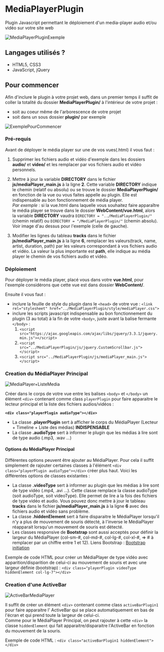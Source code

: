 # MediaPlayerPlugin
Plugin Javascript permettant le déploiement d'un media-player audio et/ou vidéo sur votre site web

![MediaPlayerPluginExemple](https://image.noelshack.com/fichiers/2019/05/2/1548783526-mediaplayerplugin1.png)

## Langages utilisés ?
* HTML5, CSS3
* JavaScript, jQuery

## Pour commencer
Afin d'inclure le plugin à votre projet web, dans un premier temps il suffit de coller la totalité du dossier 
__MediaPlayerPlugin/__ à l'intérieur de votre projet :
* soit au coeur même de l'arborescence de votre projet
* soit dans un sous dossier __plugin/__ par exemple

![ExemplePourCommencer](https://image.noelshack.com/fichiers/2019/05/2/1548786164-exemple1.png)

### Pré-requis
Avant de déployer le média player sur une de vos vues(.html) il vous faut :
1. Supprimer les fichiers audio et vidéo d'exemple dans les dossiers __audio/__ et __video/__ et les remplacer par vos fichiers audio et vidéo personnels.
2. Mettre à jour la variable **DIRECTORY** dans le fichier __js/mediaPlayer_main.js__ à  la ligne **2**. Cette variable **DIRECTORY** indique le chemin (relatif ou absolu) ou se trouve le dossier __MediaPlayerPlugin/__ en fonction de la vue ou vous faites appelle au plugin. Elle est indispensable au bon fonctionnement de média player.
<br>_Par exemple_ : si la vue.html dans laquelle vous souhaitez faire apparaître le média player se trouve dans le dossier __WebContent/vue.html__, alors la variable **DIRECTORY** vaudra `DIRECTORY = "../MediaPlayerPlugin/"` (chemin relatif) ou `DIRECTORY = "/MediaPlayerPlugin/"` (chemin absolu). Voir image d'au dessus pour l'exemple (celle de gauche).

3. Modifier les lignes du tableau __tracks__ dans le fichier __js/mediaPlayer_main.js__ à  la ligne **6**, remplacer les valeurs(track, name, artist, duration, path) par les valeurs correspondant à vos fichiers audio et vidéo. La valeur la plus importante est **path**, elle indique au média player le chemin de vos fichiers audio et vidéo. 

### Déploiement
Pour déployer le média player, placé vous dans votre __vue.html__, pour l'exemple considérons que cette vue est dans dossier __WebContent/__.

Ensuite il vous faut :
* inclure la feuille de style du plugin dans le `<head>` de votre vue : `<link rel="stylesheet" href="../MediaPlayerPlugin/style/mediaPlayer.css">`
* inclure les scripts javascript indispensable au bon fonctionnement du plugin (3 au total) à la fin de votre `<body>`, juste avant la balise fermante `</body>` :
  1. `<script src="https://ajax.googleapis.com/ajax/libs/jquery/3.3.1/jquery.min.js"></script>`
  2. `<script src="../MediaPlayerPlugin/js/jquery.CustomScrollbar.js"></script>`
  3. `<script src="../MediaPlayerPlugin/js/mediaPlayer_main.js"></script>`

### Creation du MédiaPlayer Principal

![MediaPlayer+ListeMedia](https://image.noelshack.com/fichiers/2019/05/4/1548958634-mediaplayerandlist.png)

Créer dans le corps de votre vue entre les balises `<body>` et `</body>` un élément `<div>` contenant comme class `playerPlugin` pour faire apparaitre le lecteur principal et la liste des fichiers audios/vidéos :

__`<div class="playerPlugin audioType"></div>`__
* La classe **.playerPlugin** sert à afficher le corps du MédiaPlayer (Lecteur + Timeline + Liste des médias) __INDISPENSABLE__
* La classe **.audioType** sert à informer le plugin que les médias à lire sont de type audio (.mp3, .wav ...)

#### Options du MédiaPlayer Principal
Différentes options peuvent être ajouter au MédiaPlayer. Pour cela il suffit simplement de rajouter certaines classes à l'élément `<div class="playerPlugin audioType"></div>` créer plus haut.
Voici les différentes options de classes existantes :
* La classe **.videoType** sert à informer au plugin que les médias à lire sont de type vidéo (.mp4, .avi ...). Cette classe remplace la classe audioType (soit audioType, soit videoType). Elle permet de lire a la fois des fichiers de type vidéo et audio. Vous pouvez donc mettre à jour le tableau __tracks__ dans le fichier __js/mediaPlayer_main.js__ à la ligne **6** avec des fichiers audio et vidéo sans problème.
* La classe **.hiddenElement** sert à faire disparaitre le MédiaPlayer lorsqu'il n'y a plus de mouvement de souris détecté, à l'inverse le MédiaPlayer réapparait lorsqu'un mouvement de souris est détecté.
* Les classes responsive de **Bootstrap** sont aussi acceptés pour définir la largeur du MédiaPlayer (col-sm-#, col-md-#, col-lg-#, col-xl-#, => # à remplacer par un chiffre entre 1 et 12). Liens Bootstrap : [Bootstrap initiation](https://www.w3schools.com/booTsTrap/bootstrap_grid_basic.asp)

Exemple de code HTML pour créer un MédiaPlayer de type vidéo avec apparition/disparition de celui-ci au mouvement de souris et avec une largeur définie (bootstrap) :
`<div class="playerPlugin videoType hiddenElement col-lg-7"></div>`

### Creation d'une ActiveBar

![ActiveBarMediaPlayer](https://image.noelshack.com/fichiers/2019/05/4/1548966609-mediaplayeractivebar.png)

Il suffit de créer un élément `<div>` contenant comme class `activeBarPlugin1` pour faire apparaitre l' ActiveBar qui se place automatiquement en bas de l'écran et qui prend toute la largeur de celui-ci.<br>
Comme pour le MédiaPlayer Principal, on peut rajouter à cette `<div>` la classe `hiddenElement` qui fait apparaitre/disparaitre l'ActiveBar en fonction du mouvement de la souris.<br>

Exemple de code HTML : `<div class="activeBarPlugin1 hiddenElement"></div>`
